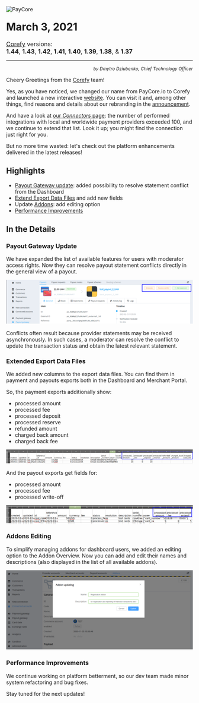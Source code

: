 <img src="/release-notes/archive/2021/images/paycore_illustration_newstyle-cool-cubes.jpg" alt="PayCore" style="width: 300px; float: left; padding-right: 15px;">

# March 3, 2021

<span style="font-size: 115%">[Corefy](https://corefy.com/) versions:<br>
**1.44**, **1.43**, **1.42**, **1.41**, **1.40**, **1.39**, **1.38**, & **1.37**</span>
<hr>
<div style="text-align: right; font-size: 85%; font-style: italic;">by Dmytro Dziubenko, Chief Technology Officer</div>

Cheery Greetings from the [Corefy](https://corefy.com/) team!

Yes, as you have noticed, we changed our name from PayCore.io to Corefy and launched a new interactive [website](https://corefy.com/). You can visit it and, among other things, find reasons and details about our rebranding in the [announcement](https://corefy.com/blog/paycore-io-rebrands-to-corefy-for-growth-and-expansion/).

And have a look at [our *Connectors* page](/connectors/): the number of performed integrations with local and worldwide payment providers exceeded 100, and we continue to extend that list. Look it up; you might find the connection just right for you.

But no more time wasted: let's check out the platform enhancements delivered in the latest releases!

## Highlights

* [Payout Gateway update](#payout-gateway-update): added possibility to resolve statement conflict from the Dashboard
* [Extend Export Data Files](#extended-export-data-files) and add new fields
* Update [Addons](#addons-editing): add editing option
* [Performance Improvements](#performance-improvements)

## In the Details

### Payout Gateway Update

We have expanded the list of available features for users with moderator access rights. Now they can resolve payout statement conflicts directly in the general view of a payout.

![Resolve conflict button](images/v1.37-1.44/payout-moderation.png)

Conflicts often result because provider statements may be received asynchronously. In such cases, a moderator can resolve the conflict to update the transaction status and obtain the latest relevant statement.

### Extended Export Data Files

We added new columns to the export data files. You can find them in payment and payouts exports both in the Dashboard and Merchant Portal.

So, the payment exports additionally show:

* processed amount
* processed fee
* processed deposit
* processed reserve
* refunded amount
* charged back amount
* charged back fee

![Payment export example](images/v1.37-1.44/payments-exports.png)

And the payout exports get fields for:

* processed amount
* processed fee
* processed write-off

![Payout export example](images/v1.37-1.44/payouts-exports.png)

### Addons Editing

To simplify managing addons for dashboard users, we added an editing option to the Addon Overview. Now you can add and edit their names and descriptions (also displayed in the list of all available addons).

![Addon updating](images/v1.37-1.44/updating-addon.png)

### Performance Improvements

We continue working on platform betterment, so our dev team made minor system refactoring and bug fixes.

Stay tuned for the next updates!
